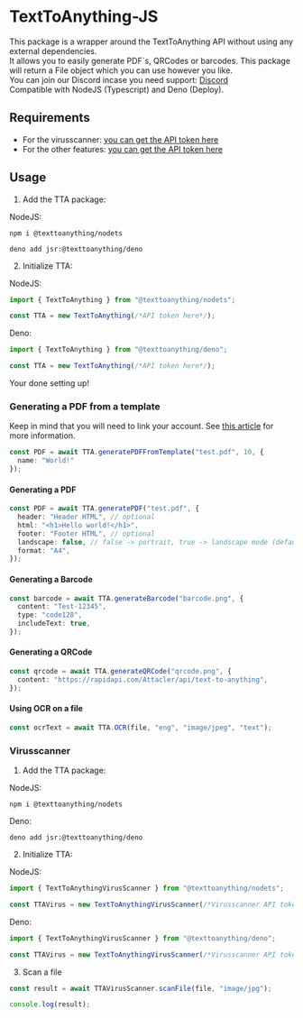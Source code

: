 # TextToAnything-JS

This package is a wrapper around the TextToAnything API without using any external dependencies. <br>
It allows you to easily generate PDF`s, QRCodes or barcodes. This package will return a File object which you can use however you like. <br>
You can join our Discord incase you need support: [Discord](https://discord.gg/dbEWUHGmnr) <br>
Compatible with NodeJS (Typescript) and Deno (Deploy).

## Requirements

- For the virusscanner: [you can get the API token here](https://rapidapi.com/Attacler/api/text-to-anything)
- For the other features: [you can get the API token here](https://rapidapi.com/Attacler/api/virusscan-texttoanything)

## Usage

1. Add the TTA package:

NodeJS:
```
npm i @texttoanything/nodets
```
```
deno add jsr:@texttoanything/deno
```

2. Initialize TTA:

NodeJS:
```ts
import { TextToAnything } from "@texttoanything/nodets";

const TTA = new TextToAnything(/*API token here*/);
```
Deno: 
```ts
import { TextToAnything } from "@texttoanything/deno";

const TTA = new TextToAnything(/*API token here*/);
```

Your done setting up!

### Generating a PDF from a template

Keep in mind that you will need to link your account.
See [this article](https://texttoanything.nl/docs/dashboard/link-rapid-api-user) for more information.

```ts
const PDF = await TTA.generatePDFFromTemplate("test.pdf", 10, { 
  name: "World!" 
});
```

#### Generating a PDF

```ts
const PDF = await TTA.generatePDF("test.pdf", {
  header: "Header HTML", // optional
  html: "<h1>Hello world!</h1>",
  footer: "Footer HTML", // optional
  landscape: false, // false -> portrait, true -> landscape mode (default)
  format: "A4",
});
```

#### Generating a Barcode

```ts
const barcode = await TTA.generateBarcode("barcode.png", {
  content: "Test-12345",
  type: "code128",
  includeText: true,
});
```

#### Generating a QRCode

```ts
const qrcode = await TTA.generateQRCode("qrcode.png", {
  content: "https://rapidapi.com/Attacler/api/text-to-anything",
});
```

#### Using OCR on a file

```ts
const ocrText = await TTA.OCR(file, "eng", "image/jpeg", "text");
```


### Virusscanner


1. Add the TTA package:

NodeJS:
```
npm i @texttoanything/nodets
```
Deno:
```
deno add jsr:@texttoanything/deno
```

2. Initialize TTA:

NodeJS:
```ts
import { TextToAnythingVirusScanner } from "@texttoanything/nodets";

const TTAVirus = new TextToAnythingVirusScanner(/*Virusscanner API token here*/);
```
Deno: 
```ts
import { TextToAnythingVirusScanner } from "@texttoanything/deno";

const TTAVirus = new TextToAnythingVirusScanner(/*Virusscanner API token here*/);
```

3. Scan a file

```ts
const result = await TTAVirusScanner.scanFile(file, "image/jpg");

console.log(result);
```

